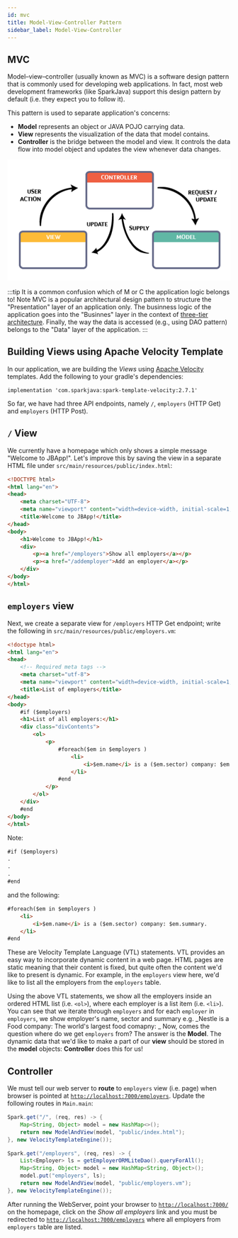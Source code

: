 ```yaml
---
id: mvc
title: Model-View-Controller Pattern
sidebar_label: Model-View-Controller
---
```


## MVC

Model–view–controller (usually known as MVC) is a software design pattern that is commonly used for developing web applications. In fact, most web development frameworks (like SparkJava) support this design pattern by default (i.e. they expect you to follow it).

This pattern is used to separate application's concerns:

* **Model** represents an object or JAVA POJO carrying data. 
* **View** represents the visualization of the data that model contains.
* **Controller** is the bridge between the model and view. It controls the data flow into model object and updates the view whenever data changes. 

![](../../../static/img/mvc.png)

:::tip
It is a common confusion which of M or C the application logic belongs to! Note MVC is a popular architectural design pattern to structure the "Presentation" layer of an application only. The businness logic of the application goes into the "Businnes" layer in the context of [three-tier architecture](https://en.wikipedia.org/wiki/Multitier_architecture). Finally, the way the data is accessed (e.g., using DAO pattern) belongs to the "Data" layer of the application.
:::

## Building Views using Apache Velocity Template

In our application, we are building the _Views_ using [Apache Velocity](http://velocity.apache.org/) templates. Add the following to your gradle's dependencies:

```grrovy
implementation 'com.sparkjava:spark-template-velocity:2.7.1'
```
So far, we have had three API endpoints, namely `/`, `employers` (HTTP Get) and `employers` (HTTP Post).

## `/` View

We currently have a homepage which only shows a simple message "Welcome to JBApp!". Let's improve this by saving the view in a separate HTML file under `src/main/resources/public/index.html`:

```html
<!DOCTYPE html>
<html lang="en">
<head>
    <meta charset="UTF-8">
    <meta name="viewport" content="width=device-width, initial-scale=1, shrink-to-fit=no">
    <title>Welcome to JBApp!</title>
</head>
<body>
    <h1>Welcome to JBApp!</h1>
    <div>
        <p><a href="/employers">Show all employers</a></p>
        <p><a href="/addemployer">Add an employer</a></p>
    </div>
</body>
</html>
```

## `employers` view
Next, we create a separate view for `/employers` HTTP Get endpoint; write the following in `src/main/resources/public/employers.vm`:

```html
<!doctype html>
<html lang="en">
<head>
    <!-- Required meta tags -->
    <meta charset="utf-8">
    <meta name="viewport" content="width=device-width, initial-scale=1, shrink-to-fit=no">
    <title>List of employers</title>
</head>
<body>
    #if ($employers)
    <h1>List of all employers:</h1>
    <div class="divContents">
        <ol>
            <p>
                #foreach($em in $employers )
                    <li>
                        <i>$em.name</i> is a ($em.sector) company: $em.summary.
                    </li>
                #end
            </p>
        </ol>
    </div>
    #end
</body>
</html>
```

Note:

```html
#if ($employers)
.
.
.
#end
```

and the following:

```html
#foreach($em in $employers )
    <li>
        <i>$em.name</i> is a ($em.sector) company: $em.summary.
    </li>
#end
```

These are Velocity Template Language (VTL) statements. VTL provides an easy way to incorporate dynamic content in a web page. HTML pages are static meaning that their content is fixed, but quite often the content we'd like to present is dynamic. For example, in the `employers` view here, we'd like to list all the employers from the `employers` table.

Using the above VTL statements, we show all the employers inside an ordered HTML list (i.e. `<ol>`), where each employer is a list item (i.e. `<li>`). You can see
that we iterate through `employers` and for each `employer` in `employers`, we show employer's name, sector and summary e.g. _Nestle is a Food company: The world's largest food comapny: _ Now, comes the question where do we get `employers` from? The answer is the **Model**. The dynamic data that we'd like to make a part of
our **view** should be stored in the **model** objects: **Controller** does this for us!

## Controller

We must tell our web server to **route** to `employers` view (i.e. page) when browser is pointed at [`http://localhost:7000/employers`](http://localhost:7000/employers). Update the following routes in `Main.main`:

```java
Spark.get("/", (req, res) -> {
    Map<String, Object> model = new HashMap<>();
    return new ModelAndView(model, "public/index.html");
}, new VelocityTemplateEngine());
```

```java
Spark.get("/employers", (req, res) -> {
    List<Employer> ls = getEmployerORMLiteDao().queryForAll();
    Map<String, Object> model = new HashMap<String, Object>();
    model.put("employers", ls);
    return new ModelAndView(model, "public/employers.vm");
}, new VelocityTemplateEngine());
```

After running the WebServer, point your browser to [`http://localhost:7000/`](http://localhost:7000/) on the homepage, click on the _Show all employers_ link and you must be redirected to [`http://localhost:7000/employers`](http://localhost:7000/employers) where all employers from `employers` table are listed.

